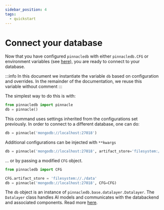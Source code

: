 ```yaml
---
sidebar_position: 4
tags:
  - quickstart
---
```


# Connect your database

Now that you have configured `pinnacledb` with either `pinnacledb.CFG` or environment variables (see [here](../Getting%20Started/03_configuration.md)),
you are ready to connect to your database.

:::info
In this document we instantiate the variable `db` based on configuration and overrides.
In the remainder of the documentation, we reuse this variable without comment
:::

The simplest way to do this is with:

```python
from pinnacledb import pinnacle
db = pinnacle()
```

This command uses settings inherited from the configurations set previously.
In order to connect to a different database, one can do:

```python
db = pinnacle('mongodb://localhost:27018')
```

Additional configurations can be injected with `**kwargs`

```python
db = pinnacle('mongodb://localhost:27018', artifact_store='filesystem://./data')
```

... or by passing a modified `CFG` object.

```python
from pinnacledb import CFG

CFG.artifact_store = 'filesystem://./data'
db = pinnacle('mongodb://localhost:27018', CFG=CFG)
```

The `db` object is an instance of `pinnacledb.base.datalayer.Datalayer`.
The `Datalayer` class handles AI models and communicates with the databackend and associated components. Read more [here](../Fundamentals/07_datalayer_overview.md).